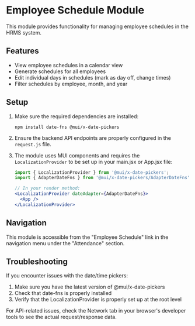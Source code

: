 # Employee Schedule Module

This module provides functionality for managing employee schedules in the HRMS system.

## Features

- View employee schedules in a calendar view
- Generate schedules for all employees
- Edit individual days in schedules (mark as day off, change times)
- Filter schedules by employee, month, and year

## Setup

1. Make sure the required dependencies are installed:
   ```
   npm install date-fns @mui/x-date-pickers
   ```

2. Ensure the backend API endpoints are properly configured in the `request.js` file.

3. The module uses MUI components and requires the `LocalizationProvider` to be set up in your main.jsx or App.jsx file:
   ```jsx
   import { LocalizationProvider } from '@mui/x-date-pickers';
   import { AdapterDateFns } from '@mui/x-date-pickers/AdapterDateFns';

   // In your render method:
   <LocalizationProvider dateAdapter={AdapterDateFns}>
     <App />
   </LocalizationProvider>
   ```

## Navigation

This module is accessible from the "Employee Schedule" link in the navigation menu under the "Attendance" section.

## Troubleshooting

If you encounter issues with the date/time pickers:
1. Make sure you have the latest version of @mui/x-date-pickers
2. Check that date-fns is properly installed
3. Verify that the LocalizationProvider is properly set up at the root level

For API-related issues, check the Network tab in your browser's developer tools to see the actual request/response data. 